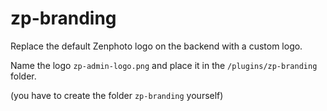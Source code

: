 zp-branding
===========

Replace the default Zenphoto logo on the backend with a custom logo.

Name the logo <code>zp-admin-logo.png</code> and place it in the <code>/plugins/zp-branding</code> folder.

(you have to create the folder <code>zp-branding</code> yourself)
